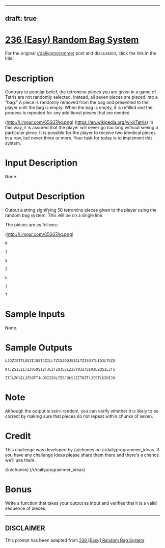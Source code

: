 ---
draft: true
----

# [236 (Easy) Random Bag System](https://www.reddit.com/r/dailyprogrammer/comments/3ofsyb/20151012_challenge_236_easy_random_bag_system/)

For the original [r/dailyprogrammer](https://www.reddit.com/r/dailyprogrammer/) post and discussion, click the link in the title.

# Description
Contrary to popular belief, the tetromino pieces you are given in a game of Tetris are not randomly selected. Instead, all seven pieces are placed into a "bag." A piece is randomly removed from the bag and presented to the player until the bag is empty. When the bag is empty, it is refilled and the process is repeated for any additional pieces that are needed.  

(http://i.imgur.com/65G37Aq.png)
(https://en.wikipedia.org/wiki/Tetris)
In this way, it is assured that the player will never go too long without seeing a particular piece. It is possible for the player to receive two identical pieces in a row, but never three or more. Your task for today is to implement this system.  

# Input Description
None.  

# Output Description
Output a string signifying 50 tetromino pieces given to the player using the random bag system. This will be on a single line.

The pieces are as follows:  

(http://i.imgur.com/65G37Aq.png)

```
O
```

```
I
```

```
S
```

```
Z
```

```
L
```

```
J
```

```
T
```
# Sample Inputs
None.  

# Sample Outputs

```
LJOZISTTLOSZIJOSTJZILLTZISJOOJSIZLTZISOJTLIOJLTSZO
```

```
OTJZSILILTZJOSOSIZTJLITZOJLSLZISTOJZTSIOJLZOSILJTS
```

```
ITJLZOSILJZSOTTJLOSIZIOLTZSJOLSJZITOZTLJISTLSZOIJO
```
# Note
Although the output is semi-random, you can verify whether it is likely to be correct by making sure that pieces do not repeat within chunks of seven.  

# Credit
This challenge was developed by /u/chunes on /r/dailyprogrammer_ideas. If you have any challenge ideas please share them there and there's a chance we'll use them.

(/u/chunes)
(/r/dailyprogrammer_ideas)
# Bonus
Write a function that takes your output as input and verifies that it is a valid sequence of pieces.


----
## **DISCLAIMER**
This prompt has been adapted from [236 [Easy] Random Bag System](https://www.reddit.com/r/dailyprogrammer/comments/3ofsyb/20151012_challenge_236_easy_random_bag_system/
)
